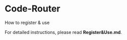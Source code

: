# Code-Router
How to register &amp; use

For detailed instructions, please read **Register&Use.md**.
